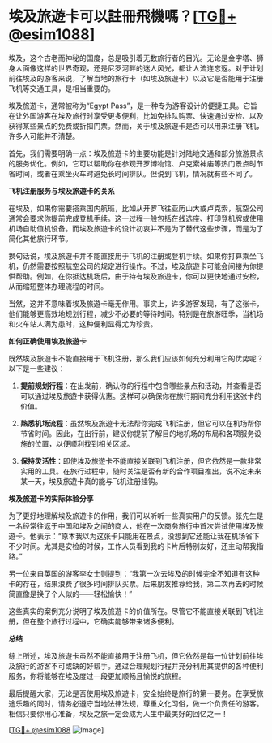 # 埃及旅遊卡可以註冊飛機嗎？[[TG💪+ @esim1088](https://t.me/s/esim1088)]

埃及，这个古老而神秘的国度，总是吸引着无数旅行者的目光。无论是金字塔、狮身人面像这样的世界奇观，还是尼罗河畔的迷人风光，都让人流连忘返。对于计划前往埃及的游客来说，了解当地的旅行卡（如埃及旅遊卡）以及它是否能用于注册飞机等交通工具，是相当重要的。

埃及旅遊卡，通常被称为“Egypt Pass”，是一种专为游客设计的便捷工具。它旨在让外国游客在埃及旅行时享受更多便利，比如免排队购票、快速通过安检、以及获得某些景点的免费或折扣门票。然而，关于埃及旅遊卡是否可以用来注册飞机，许多人可能并不清楚。

首先，我们需要明确一点：埃及旅遊卡的主要功能是针对陆地交通和部分旅游景点的服务优化。例如，它可以帮助你在参观开罗博物馆、卢克索神庙等热门景点时节省时间，或者在乘坐火车时避免长时间排队。但说到飞机，情况就有些不同了。

**飞机注册服务与埃及旅遊卡的关系**

在埃及，如果你需要搭乘国内航班，比如从开罗飞往亚历山大或卢克索，航空公司通常会要求你提前完成登机手续。这一过程一般包括在线选座、打印登机牌或使用机场自助值机设备。而埃及旅遊卡的设计初衷并不是为了替代这些步骤，而是为了简化其他旅行环节。

换句话说，埃及旅遊卡并不能直接用于飞机的注册或登机手续。如果你打算乘坐飞机，仍然需要按照航空公司的规定进行操作。不过，埃及旅遊卡可能会间接为你提供帮助。例如，在你抵达机场后，由于持有埃及旅遊卡，你可以更快地通过安检，从而缩短整体办理流程的时间。

当然，这并不意味着埃及旅遊卡毫无作用。事实上，许多游客发现，有了这张卡，他们能够更高效地规划行程，减少不必要的等待时间。特别是在旅游旺季，当机场和火车站人满为患时，这种便利显得尤为珍贵。

**如何正确使用埃及旅遊卡**

既然埃及旅遊卡不能直接用于飞机注册，那么我们应该如何充分利用它的优势呢？以下是一些建议：

1. **提前规划行程**：在出发前，确认你的行程中包含哪些景点和活动，并查看是否可以通过埃及旅遊卡获得优惠。这样可以确保你在旅行期间充分利用这张卡的价值。
   
2. **熟悉机场流程**：虽然埃及旅遊卡无法帮你完成飞机注册，但它可以在机场帮你节省时间。因此，在出行前，建议你提前了解目的地机场的布局和各项服务设施的位置，以便顺利找到相关区域。

3. **保持灵活性**：即使埃及旅遊卡不能直接关联到飞机注册，但它依然是一款非常实用的工具。在旅行过程中，随时关注是否有新的合作项目推出，说不定未来某一天，埃及旅遊卡真的能与飞机注册挂钩。

**埃及旅遊卡的实际体验分享**

为了更好地理解埃及旅遊卡的作用，我们可以听听一些真实用户的反馈。张先生是一名经常往返于中国和埃及之间的商人，他在一次商务旅行中首次尝试使用埃及旅遊卡。他表示：“原本我以为这张卡只能用在景点，没想到它还能让我在机场省下不少时间。尤其是安检的时候，工作人员看到我的卡片后特别友好，还主动帮我指路。”

另一位来自英国的游客李女士则提到：“我第一次去埃及的时候完全不知道有这种卡的存在，结果浪费了很多时间排队买票。后来朋友推荐给我，第二次再去的时候简直像是换了个人似的——轻松愉快！”

这些真实的案例充分说明了埃及旅遊卡的价值所在。尽管它不能直接关联到飞机注册，但在整个旅行过程中，它确实能够带来诸多便利。

**总结**

综上所述，埃及旅遊卡虽然不能直接用于注册飞机，但它依然是每一位计划前往埃及旅行的游客不可或缺的好帮手。通过合理规划行程并充分利用其提供的各种便利服务，你将能够在埃及度过一段更加顺畅且愉悦的旅程。

最后提醒大家，无论是否使用埃及旅遊卡，安全始终是旅行的第一要务。在享受旅途乐趣的同时，请务必遵守当地法律法规，尊重文化习俗，做一个负责任的游客。相信只要你用心准备，埃及之旅一定会成为人生中最美好的回忆之一！

[[TG💪+ @esim1088](https://t.me/s/esim1088) ![Image](https://i.postimg.cc/4NQfJmqS/Snipaste-2025-05-13-00-14-12.png)]